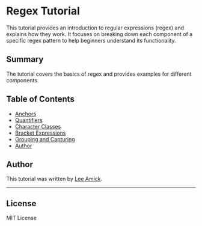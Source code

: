 # Regex Tutorial

This tutorial provides an introduction to regular expressions (regex) and explains how they work. It focuses on breaking down each component of a specific regex pattern to help beginners understand its functionality.

## Summary

The tutorial covers the basics of regex and provides examples for different components. 

## Table of Contents

- [Anchors](#anchors)
- [Quantifiers](#quantifiers)
- [Character Classes](#character-classes)
- [Bracket Expressions](#bracket-expressions)
- [Grouping and Capturing](#grouping-and-capturing)
- [Author](#author)

## Author

This tutorial was written by [Lee Amick](https://github.com/LeeAmick).

---

## License
MIT License